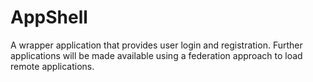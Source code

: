 # AppShell

A wrapper application that provides user login and registration. Further applications will be made available using a federation approach to load remote applications.